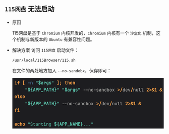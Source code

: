 ## `115网盘` 无法启动
- 原因
  
  115网盘是基于 `Chromium` 内核开发的，`Chromium` 内核有一个 `沙盒化` 机制，这个机制与新版本的 `Ubuntu` 有兼容性问题。

- 解决方案
  访问 `115网盘` 启动文件：
  ```bash
  /usr/local/115Browser/115.sh
  ```

  在文件的两处地方加入 `--no-sandobx`，保存即可：

  ![加入 --no-sandbox](./%20-%20no-sandbox.png)